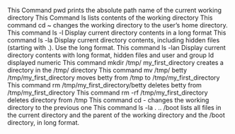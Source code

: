 This Command pwd prints the absolute path name of the current working directory
This Command ls lists contents of the working directory
This command cd ~ changes the working directory to the user’s home directory.
This command ls -l Display current directory contents in a long format
This command ls -la Display current directory contents, including hidden files (starting with .). Use the long format.
This command ls -lan Display current directory contents with long format, hidden files and user and group Id displayed numeric
This command mkdir /tmp/ my_first_directory  creates a directory in the /tmp/ directory
This command mv /tmp/ betty /tmp/my_first_directory moves betty from /tmp to /tmp/my_first_directory
This command rm /tmp/my_first_directory/betty deletes betty from /tmp/my_first_directory
This command rm -rf /tmp/my_first_directory deletes directory from /tmp
This command cd - changes the working directory to the previous one
This command ls -la . .. /boot  lists all files in the current directory and the parent of the working directory and the /boot directory, in long format.
